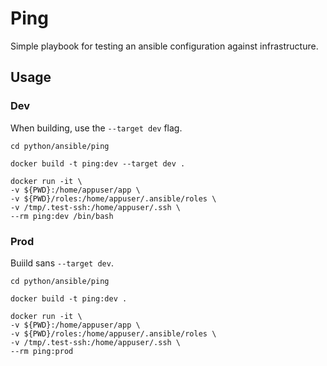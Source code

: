 # Ping

Simple playbook for testing an ansible configuration against infrastructure. 

## Usage

### Dev

When building, use the `--target dev` flag. 

```
cd python/ansible/ping
```
```
docker build -t ping:dev --target dev .
```

```
docker run -it \
-v ${PWD}:/home/appuser/app \
-v ${PWD}/roles:/home/appuser/.ansible/roles \
-v /tmp/.test-ssh:/home/appuser/.ssh \
--rm ping:dev /bin/bash
```

### Prod

Buiild sans `--target dev`.

```
cd python/ansible/ping
```
```
docker build -t ping:dev .
```
```
docker run -it \
-v ${PWD}:/home/appuser/app \
-v ${PWD}/roles:/home/appuser/.ansible/roles \
-v /tmp/.test-ssh:/home/appuser/.ssh \
--rm ping:prod
```